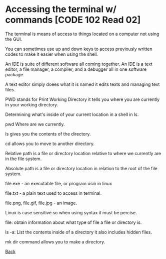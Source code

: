 # Accessing the terminal w/ commands [CODE 102 Read 02]

The terminal is means of access to things located on a computer not using the GUI.

You can sometimes use up and down keys to access previously written codes to make it easier when using the shell.

An IDE is suite of different software all coming together. An IDE is a text editor, a file manager, a compiler, and a debugger all in one software package.

A text editor simply doees what it is named it edits texts and managing text files.

PWD stands for Print Working Directory it tells you where you are currently in your working directory.

Determining what's inside of your current location in a shell in ls.

pwd  Where are we currently.

ls gives you the contents of the directory.

cd allows you to move to another directory.

Relative path is a file or directory location relative to where we currently are in the file system.

Absolute path is a file or directory location in relation to the root of the file system.

file.exe - an executable file, or program usin in linux

file.txt - a plain text used to access in terminal.

file.png, file.gif, file.jpg - an image.

Linux is case sensitive so when using syntax it must be percise.

file: obtain information about what type of file a file or directory is.

ls -a: List the contents inside of a directory it also includes hidden files.

mk dir command allows you to make a directory.

[Back](https://cesardeltoroc.github.io/reading-notes/)
